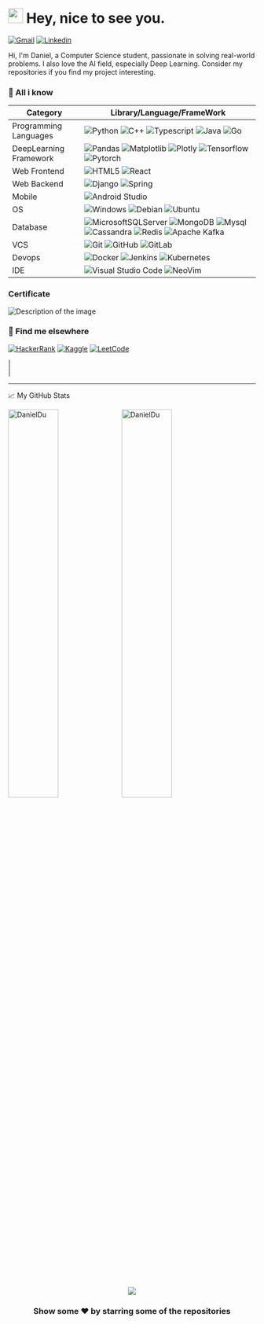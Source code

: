 <h1><img src="https://emojis.slackmojis.com/emojis/images/1531849430/4246/blob-sunglasses.gif?1531849430" width="30"/> Hey, nice to see you.</h1>

[![Gmail](https://img.shields.io/badge/Gmail-D14836?style=for-the-badge&logo=gmail&logoColor=white)](mailto:danghoangnhan.1@gmail.com)
[![Linkedin](https://img.shields.io/badge/LinkedIn-blue?logo=linkedin&logoColor=white&style=for-the-badge&url=https://linkedin.com/in/daniel-du-4734081b8)](https://www.linkedin.com/in/daniel-du-4734081b8)<br>

Hi, I'm Daniel, a Computer Science student, passionate in solving real-world problems.
I also love the AI field, especially Deep Learning. Consider my repositories if you find my project interesting.

### 📢 All i know

| Category              | Library/Language/FrameWork                          |
|-----------------------|----------------------------------------------|
| Programming Languages | ![Python](https://img.shields.io/badge/-Python-9dd3f5.svg?style=flat&logo=Python) ![C++](https://img.shields.io/badge/C%2B%2B-00599C?style=flat&logo=c%2B%2B&logoColor=white)  ![Typescript](https://img.shields.io/badge/TypeScript-007ACC?style=flat&logo=typescript&logoColor=white) ![Java](https://img.shields.io/badge/Java-ED8B00?style=flat&logo=java&logoColor=white) ![Go](https://img.shields.io/badge/Go-00ADD8?style=flat&logo=go&logoColor=white) |
| DeepLearning Framework| ![Pandas](https://img.shields.io/badge/-Pandas-5d4296.svg?style=flat&logo=Pandas) ![Matplotlib](https://img.shields.io/badge/-Matplotlib-fca862.svg?style=flat&logo=matplotlib) ![Plotly](https://img.shields.io/badge/Plotly-fca862.svg?style=flat&logo=plotly&logoColor=white) ![Tensorflow ](https://img.shields.io/badge/-Tensorflow-a8502f.svg?style=flat&logo=Tensorflow) ![Pytorch](https://img.shields.io/badge/-Pytorch-a8502f.svg?style=flat&logo=Pytorch)   |
| Web Frontend          | ![HTML5](https://img.shields.io/badge/-HTML5-55a2e0.svg?style=flat&logo=html5) ![React](https://img.shields.io/badge/React-20232A?style=flat&logo=react&logoColor=61DAFB)   |
| Web Backend           | ![Django](https://img.shields.io/badge/Django-092E20?style=flat&logo=django&logoColor=white) ![Spring](https://img.shields.io/badge/Spring-6DB33F?style=flat&logo=spring&logoColor=white)  |
| Mobile                | ![Android Studio](https://img.shields.io/badge/Android_Studio-3DDC84?style=flat&logo=android-studio&logoColor=white)       |
| OS                   | ![Windows](https://img.shields.io/badge/-Windows-000000.svg?style=flat&logo=Windows&logoColor=F0F0F0) ![Debian](https://img.shields.io/badge/Debian-A81D33?style=flat&logo=debian&logoColor=white) ![Ubuntu](https://img.shields.io/badge/Ubuntu-E95420?style=flat&logo=ubuntu&logoColor=white)  |
| Database              | ![MicrosoftSQLServer](https://img.shields.io/badge/Microsoft%20SQL%20Sever-CC2927?style=flat&logo=microsoft%20sql%20server&logoColor=white) ![MongoDB](https://img.shields.io/badge/-MongoDB-2da888.svg?style=flat-square&logo=mongodb) ![Mysql](https://img.shields.io/badge/MySQL-00000F?style=flat&logo=mysql&logoColor=white) ![Cassandra](https://img.shields.io/badge/Cassandra-1287B1?style=flat&logo=apache%20cassandra&logoColor=white) ![Redis](https://img.shields.io/badge/redis-%23DD0031.svg?&style=flat&logo=redis&logoColor=white) ![Apache Kafka](https://img.shields.io/badge/Apache%20Kafka-000?style=flat&logo=apachekafka)   |
| VCS                    | ![Git](https://img.shields.io/badge/-Git-black.svg?style=flat&logo=git) ![GitHub](https://img.shields.io/badge/-GitHub-181717.svg?style=flat&logo=github) ![GitLab](https://img.shields.io/badge/GitLab-330F63?style=flat&logo=gitlab&logoColor=white)                     |
| Devops                | ![Docker](https://img.shields.io/badge/docker-%230db7ed.svg?style=flat&logo=docker&logoColor=white) ![Jenkins](https://img.shields.io/badge/jenkins-%232C5263.svg?style=flat&logo=jenkins&logoColor=white) ![Kubernetes](https://img.shields.io/badge/kubernetes-%23326ce5.svg?style=flat&logo=kubernetes&logoColor=white)                  |
| IDE                   | ![Visual Studio Code](https://img.shields.io/badge/Visual_Studio_Code-0078D4?style=flat&logo=visual%20studio%20code&logoColor=white) ![NeoVim](https://img.shields.io/badge/VIM-%2311AB00.svg?&style=flat&logo=vim&logoColor=white)                   |

### Certificate
  ![Description of the image](https://api.accredible.com/v1/frontend/credential_website_embed_image/certificate/84196603)
  
### 📢 Find me elsewhere

[![HackerRank](https://img.shields.io/badge/-Hackerrank-2EC866?style=for-the-badge&logo=HackerRank&logoColor=white)](https://www.hackerrank.com/danghoangnhan_1?hr_r=1)
[![Kaggle](https://img.shields.io/badge/Kaggle-20BEFF?style=for-the-badge&logo=Kaggle&logoColor=white)](https://www.kaggle.com/nghongnhn)
[![LeetCode](https://img.shields.io/badge/-LeetCode-FFA116?style=for-the-badge&logo=LeetCode&logoColor=black)](https://leetcode.com/danghoangnhan)

| <br /> |

<hr>

<summary>📈 My GitHub Stats</summary>
<p float="left">
  <img src="https://github-readme-stats.vercel.app/api?username=danghoangnhan&show_icons=true&theme=gotham" alt="DanielDu"  width="45%"/>
  <img src="https://github-readme-stats.vercel.app/api/top-langs/?username=danghoangnhan&layout=compact" alt="DanielDu"  width="45%"/>
</p>

</br>

<!-- <a href="https://github.com/AbhishekMaira10/COVID-19-Tracker" target="_blank">
  <img align="center" src="https://github-readme-stats.vercel.app/api/pin/?username=AbhishekMaira10&repo=COVID-19-Tracker&theme=dracula" /> -->

</a>
<!-- <a href="https://github.com/AbhishekMaira10/deldrone" target="_blank">
 <img align="center" src="https://github-readme-stats.vercel.app/api/pin/?username=AbhishekMaira10&repo=deldrone&theme=dracula" /> -->
</a>
<div align="center">
<div align="center">  
  <a href="https://spotify-github-profile.vercel.app/api/view?uid=i8b47ov090ya1zkatwz37yyqe&redirect=true" target="_blank">
    <img src="https://spotify-github-profile.vercel.app/api/view?uid=i8b47ov090ya1zkatwz37yyqe&show_offline=false&bar_color_cover=true"/>
  </a>
</div>

### Show some ❤️ by starring some of the repositories

</div>
